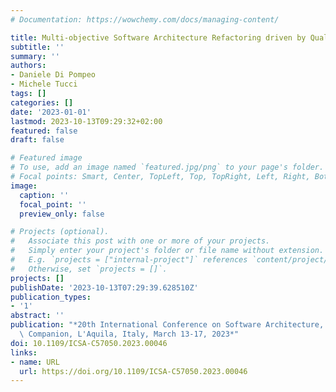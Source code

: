 ```yaml
---
# Documentation: https://wowchemy.com/docs/managing-content/

title: Multi-objective Software Architecture Refactoring driven by Quality Attributes
subtitle: ''
summary: ''
authors:
- Daniele Di Pompeo
- Michele Tucci
tags: []
categories: []
date: '2023-01-01'
lastmod: 2023-10-13T09:29:32+02:00
featured: false
draft: false

# Featured image
# To use, add an image named `featured.jpg/png` to your page's folder.
# Focal points: Smart, Center, TopLeft, Top, TopRight, Left, Right, BottomLeft, Bottom, BottomRight.
image:
  caption: ''
  focal_point: ''
  preview_only: false

# Projects (optional).
#   Associate this post with one or more of your projects.
#   Simply enter your project's folder or file name without extension.
#   E.g. `projects = ["internal-project"]` references `content/project/deep-learning/index.md`.
#   Otherwise, set `projects = []`.
projects: []
publishDate: '2023-10-13T07:29:39.628510Z'
publication_types:
- '1'
abstract: ''
publication: "*20th International Conference on Software Architecture, ICSA 2023 -\
  \ Companion, L'Aquila, Italy, March 13-17, 2023*"
doi: 10.1109/ICSA-C57050.2023.00046
links:
- name: URL
  url: https://doi.org/10.1109/ICSA-C57050.2023.00046
---
```

